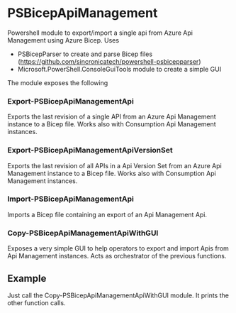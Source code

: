 # PSBicepApiManagement

Powershell module to export/import a single api from Azure Api Management using Azure Bicep. Uses 
- PSBicepParser to create and parse Bicep files (https://github.com/sincronicatech/powershell-psbicepparser)
- Microsoft.PowerShell.ConsoleGuiTools module to create a simple GUI

The module exposes the following 

### Export-PSBicepApiManagementApi

Exports the last revision of a single API from an Azure Api Management instance to a Bicep file. Works also with Consumption Api Management instances. 

### Export-PSBicepApiManagementApiVersionSet

Exports the last revision of all APIs in a Api Version Set from an Azure Api Management instance to a Bicep file. Works also with Consumption Api Management instances. 

### Import-PSBicepApiManagementApi

Imports a Bicep file containing an export of an Api Management Api.

### Copy-PSBicepApiManagementApiWithGUI

Exposes a very simple GUI to help operators to export and import Apis from Api Management instances. Acts as orchestrator of the previous functions.


## Example

Just call the Copy-PSBicepApiManagementApiWithGUI module. It prints the other function calls.
